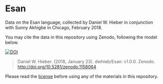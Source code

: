 # Esan
Data on the Esan language, collected by Daniel W. Hieber in conjunction with Sunny Akhigbe in Chicago, February 2018.

You may cite the data in this repository using Zenodo, following the model below.

[![DOI](https://zenodo.org/badge/118660780.svg)][2]

> Daniel W. Hieber. (2018, January 23). dwhieb/Esan: v1.0.0. Zenodo. http://doi.org/10.5281/zenodo.1158064

Please read the [license][1] before using any of the materials in this repository.

[1]: https://github.com/dwhieb/Esan/blob/master/LICENSE.md
[2]: https://zenodo.org/badge/latestdoi/118660780
